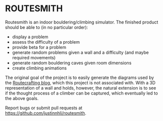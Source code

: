 ROUTESMITH
==========

Routesmith is an indoor bouldering/climbing simulator. The finished product should be able to (in no particular order):

* display a problem
* assess the difficulty of a problem
* provide beta for a problem
* generate random problems given a wall and a difficulty (and maybe required movements)
* generate random bouldering caves given room dimensions
* create climbing animations

The original goal of the project is to easily generate the diagrams used by the [Routecrafting blog](http://routecrafting.blogspot.com/), which this project is not associated with. With a 3D representation of a wall and holds, however, the natural extension is to see if the thought process of a climber can be captured, which eventually led to the above goals.

Report bugs or submit pull requests at <https://github.com/justinnhli/routesmith>.
